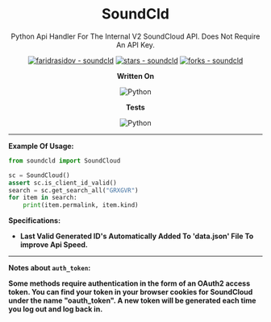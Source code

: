
<div align="center">
  <h1>SoundCld</h1>
  <p>
    Python Api Handler For The Internal V2 SoundCloud API. Does Not Require An API Key.
  </p>

<!-- Badges -->

<a href="https://github.com/faridrasidov/soundcld" title="Go to GitHub repo"><img src="https://img.shields.io/static/v1?label=faridrasidov&message=soundcld&color=purple&logo=github" alt="faridrasidov - soundcld"></a>
<a href="https://github.com/faridrasidov/soundcld"><img src="https://img.shields.io/github/stars/faridrasidov/soundcld?style=social" alt="stars - soundcld"></a>
<a href="https://github.com/faridrasidov/soundcld"><img src="https://img.shields.io/github/forks/faridrasidov/soundcld?style=social" alt="forks - soundcld"></a>

**Written On**

![Python](https://img.shields.io/badge/Python-black?style=for-the-badge&logo=Python&logoColor=000&labelColor=fff)

**Tests**

![Python](https://img.shields.io/badge/tox-black?style=for-the-badge&logo=testcafe&logoColor=000&labelColor=fff)


</div>

****

**Example Of Usage:**
```python
from soundcld import SoundCloud

sc = SoundCloud()
assert sc.is_client_id_valid()
search = sc.get_search_all("GRXGVR")
for item in search:
    print(item.permalink, item.kind)
```

**Specifications:**

- **Last Valid Generated ID's Automatically Added To 'data.json' File To improve Api Speed.**
****
**Notes about `auth_token`:**

**Some methods require authentication in the form of an OAuth2 access token. You can find your token in your browser cookies for SoundCloud under the name "oauth_token". A new token will be generated each time you log out and log back in.**
